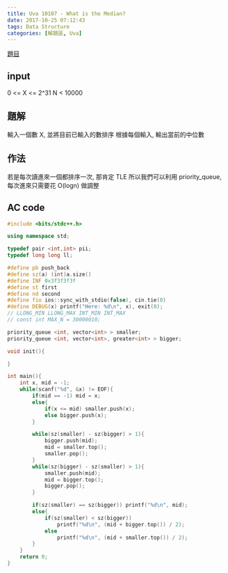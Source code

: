 ```yaml
---
title: Uva 10107 - What is the Median?
date: 2017-10-25 07:12:43
tags: Data Structure
categories: [解題區, Uva]
---
```


[題目](https://uva.onlinejudge.org/index.php?option=com_onlinejudge&Itemid=8&page=show_problem&category=&problem=1048)

## input
0 <= X <= 2^31
N < 10000

## 題解
輸入一個數 X, 並將目前已輸入的數排序
根據每個輸入, 輸出當前的中位數

## 作法
若是每次讀進來一個都排序一次, 那肯定 TLE
所以我們可以利用 priority_queue, 每次進來只需要花 O(logn) 做調整

## AC code
```cpp
#include <bits/stdc++.h>

using namespace std;

typedef pair <int,int> pii;
typedef long long ll;

#define pb push_back
#define sz(a) (int)a.size()
#define INF 0x3f3f3f3f
#define st first
#define nd second
#define fio ios::sync_with_stdio(false), cin.tie(0)
#define DEBUG(x) printf("Here: %d\n", x), exit(0);
// LLONG_MIN LLONG_MAX INT_MIN INT_MAX
// const int MAX_N = 30000010;

priority_queue <int, vector<int> > smaller;
priority_queue <int, vector<int>, greater<int> > bigger;

void init(){

}

int main(){
    int x, mid = -1;
    while(scanf("%d", &x) != EOF){
        if(mid == -1) mid = x;
        else{
            if(x <= mid) smaller.push(x);
            else bigger.push(x);
        }

        while(sz(smaller) - sz(bigger) > 1){
            bigger.push(mid);
            mid = smaller.top();
            smaller.pop();
        }
        while(sz(bigger) - sz(smaller) > 1){
            smaller.push(mid);
            mid = bigger.top();
            bigger.pop();
        }

        if(sz(smaller) == sz(bigger)) printf("%d\n", mid);
        else{
            if(sz(smaller) < sz(bigger))
                printf("%d\n", (mid + bigger.top()) / 2);
            else
                printf("%d\n", (mid + smaller.top()) / 2);
        }
    }
    return 0;
}
```
